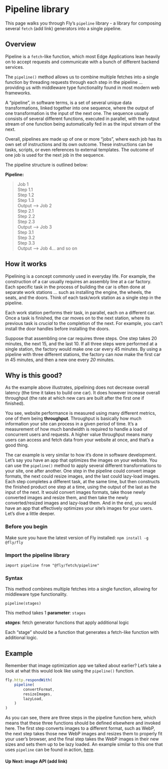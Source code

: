 # Pipeline library 

This page walks you through Fly’s `pipeline` library - a library for composing several `fetch` (add link) generators into a single pipeline. 

## Overview 

Pipeline is a `fetch`-like function, which most Edge Applications lean heavily on to accept requests and communicate with a bunch of different backend services. 

The `pipeline()` method allows us to combine multiple fetches into a single function by threading requests through each step in the pipeline ... providing us with middleware type functionality found in most modern web frameworks. 

A “pipeline”, in software terms, is a set of several unique data transformations, linked together into one sequence, where the output of one transformation is the input of the next one. The sequence usually consists of several different functions, executed in parallel, with the output stream of one function being automatically fed in as the input stream of the next.  

Overall, pipelines are made up of one or more “jobs”, where each job has its own set of instructions and its own outcome. These instructions can be tasks, scripts, or even references to external templates. The outcome of one job is used for the next job in the sequence.  

The pipeline structure is outlined below: 

**Pipeline:** 

>Job 1  
    Step 1.1  
    Step 1.2  
    Step 1.3  
        Output --> Job 2  
                Step 2.1  
                Step 2.2  
                Step 2.3  
                    Output --> Job 3  
                         Step 3.1  
                         Step 3.2  
                         Step 3.3  
                             Output --> Job 4... and so on  

## How it works 

Pipelining is a concept commonly used in everyday life. For example, the construction of a car usually requires an assembly line at a car factory. Each specific task in the process of building the car is often done at separate work stations ... such as installing the engine, the wheels, the seats, and the doors. Think of each task/work station as a single step in the pipeline.  

Each work station performs their task, in parallel, each on a different car. Once a task is finished, the car moves on to the next station, where its previous task is _crucial_ to the completion of the next. For example, you can’t install the door handles before installing the doors.  

Suppose that assembling one car requires three steps. One step takes 20 minutes, the next 15, and the last 10. If all three steps were performed at a single station, the factory would make one car every 45 minutes. By using a pipeline with three different stations, the factory can now make the first car in 45 minutes, and then a new one every _20_ minutes. 

## Why is this good? 

As the example above illustrates, pipelining does not decrease overall latency (the time it takes to build one car). It does however increase overall throughput (the rate at which new cars are built after the first one if finished). 

You see, website performance is measured using many different metrics, one of them being **throughput**. Throughput is basically how much information your site can process in a given period of time. It’s a measurement of how much bandwidth is required to handle a load of concurrent users and requests. A higher value throughput means many users can access and fetch data from your website at once, and that’s a good thing. 

The car example is very similar to how it’s done in software development. Let’s say you have an app that optimizes the images on your website. You can use the `pipeline()` method to apply several different transformations to your site, one after another. One step in the pipeline could convert image formats, the next could resize images, and the last could lazy-load images. Each step completes a different task, at the same time, but then constructs the finished product one step at a time, using the output of the last as the input of the next. It would convert images formats, take those newly converted images and resize them, and then take the newly converted/resized images and lazy-load them. And in the end, you would have an app that effectively optimizes your site’s images for your users. Let’s dive a little deeper. 

### Before you begin   

Make sure you have the latest version of Fly installed: `npm install -g @fly/fly`    

### Import the pipeline library  

`import pipeline from "@fly/fetch/pipeline"` 

### Syntax  

This method combines multiple fetches into a single function, allowing for middleware type functionality. 

`pipeline(stages)` 

This method takes 1 **parameter**: `stages` 

***stages***: fetch generator functions that apply additional logic 

Each “stage” should be a function that generates a fetch-like function with additional logic. 

## Example 

Remember that image optimization app we talked about earlier? Let’s take a look at what this would look like using the `pipeline()` function. 

```javascript 
fly.http.respondWith(  
    pipeline(  
        convertFormat,  
        resizeImages,  
        lazyLoad,  
    )  
)  
``` 

As you can see, there are three steps in the pipeline function here, which means that these three functions should be defined elsewhere and invoked here. The first step converts images to a different format, such as WebP, the next step takes those new WebP images and resizes them to properly fit your user’s browser, and the final step takes the WebP images in their new sizes and sets them up to be lazy loaded. An example similar to this one that uses `pipeline` can be found in action, [here](https://fly.io/articles/lighthouse-part-three/).  

#### Up Next: image API (add link)